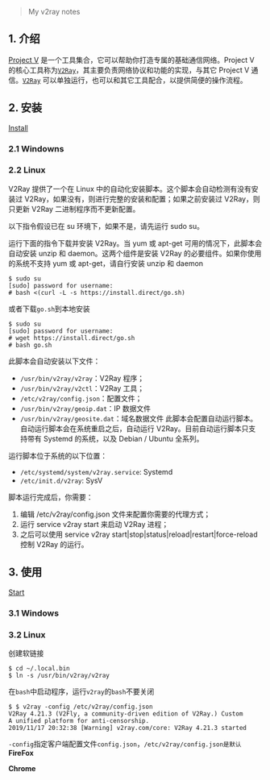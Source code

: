 > My v2ray notes

## 1. 介绍
[Project V](https://www.v2ray.com/) 是一个工具集合，它可以帮助你打造专属的基础通信网络。Project V 的核心工具称为[`V2Ray`](https://github.com/v2ray/v2ray-core)，其主要负责网络协议和功能的实现，与其它 Project V 通信。[`V2Ray`](https://github.com/v2ray/v2ray-core) 可以单独运行，也可以和其它工具配合，以提供简便的操作流程。

## 2. 安装
[Install](https://www.v2ray.com/chapter_00/install.html)

### 2.1 Windowns
### 2.2 Linux
V2Ray 提供了一个在 Linux 中的自动化安装脚本。这个脚本会自动检测有没有安装过 V2Ray，如果没有，则进行完整的安装和配置；如果之前安装过 V2Ray，则只更新 V2Ray 二进制程序而不更新配置。

以下指令假设已在 su 环境下，如果不是，请先运行 sudo su。

运行下面的指令下载并安装 V2Ray。当 yum 或 apt-get 可用的情况下，此脚本会自动安装 unzip 和 daemon。这两个组件是安装 V2Ray 的必要组件。如果你使用的系统不支持 yum 或 apt-get，请自行安装 unzip 和 daemon
```
$ sudo su
[sudo] password for username:
# bash <(curl -L -s https://install.direct/go.sh)
```
或者下载`go.sh`到本地安装
```
$ sudo su
[sudo] password for username:
# wget https://install.direct/go.sh
# bash go.sh
```
此脚本会自动安装以下文件：

-   `/usr/bin/v2ray/v2ray`：V2Ray 程序；
-   `/usr/bin/v2ray/v2ctl`：V2Ray 工具；
-   `/etc/v2ray/config.json`：配置文件；
-   `/usr/bin/v2ray/geoip.dat`：IP 数据文件
-   `/usr/bin/v2ray/geosite.dat`：域名数据文件
此脚本会配置自动运行脚本。自动运行脚本会在系统重启之后，自动运行 V2Ray。目前自动运行脚本只支持带有 Systemd 的系统，以及 Debian / Ubuntu 全系列。

运行脚本位于系统的以下位置：

-   `/etc/systemd/system/v2ray.service`: Systemd
-   `/etc/init.d/v2ray`: SysV

脚本运行完成后，你需要：

1.  编辑 /etc/v2ray/config.json 文件来配置你需要的代理方式；
2.  运行 service v2ray start 来启动 V2Ray 进程；
3.  之后可以使用 service v2ray start|stop|status|reload|restart|force-reload 控制 V2Ray 的运行。

## 3. 使用
[Start](https://www.v2ray.com/chapter_00/start.html)
### 3.1 Windows
### 3.2  Linux
创建软链接
```
$ cd ~/.local.bin
$ ln -s /usr/bin/v2ray/v2ray
```
在`bash`中启动程序，运行`v2ray`的`bash`不要关闭
```
$ $ v2ray -config /etc/v2ray/config.json
V2Ray 4.21.3 (V2Fly, a community-driven edition of V2Ray.) Custom
A unified platform for anti-censorship.
2019/11/17 20:32:38 [Warning] v2ray.com/core: V2Ray 4.21.3 started
```
`-config`指定客户端配置文件`config.json`，`/etc/v2ray/config.json是默认`
**FireFox**

**Chrome**
<!--stackedit_data:
eyJwcm9wZXJ0aWVzIjoiZXh0ZW5zaW9uczpcbiAgcHJlc2V0Oi
BnZm1cbiIsImhpc3RvcnkiOlstNTMzNDk4Mzg3LDEwODk4Mzc5
ODYsLTc0OTAwNTE3MCwtNjE5MTI5MjcwLDExMzEzOTg0NzIsMT
E1NDM0NzgxMiwzMzUyMTM5MjMsLTc1MjI3MzI0MCwxOTA1Njcw
MDFdfQ==
-->